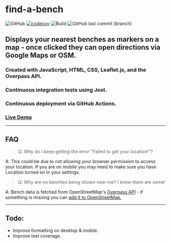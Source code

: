 # find-a-bench
![GitHub](https://img.shields.io/github/license/EddieRowe/find-a-bench)
[![codecov](https://codecov.io/gh/EddieRowe/find-a-bench/graph/badge.svg?token=FCA47IZUY7)](https://codecov.io/gh/EddieRowe/find-a-bench)
![Build](https://img.shields.io/github/actions/workflow/status/EddieRowe/find-a-bench/pages/pages-build-deployment)
![GitHub last commit (branch)](https://img.shields.io/github/last-commit/EddieRowe/find-a-bench/main)

## Displays your nearest benches as markers on a map - once clicked they can open directions via Google Maps or OSM.

### Created with JavaScript, HTML, CSS, Leaflet.js, and the Overpass API. 
### Continuous integration tests using Jest. 
### Continuous deployment via GitHub Actions.

### [Live Demo](https://find-a-bench.com)

___

## FAQ
> Q: Why do I keep getting the error "Failed to get your location!"?

A: This could be due to not allowing your browser permission to access your location. If you are on mobile you may need to make sure you have Location turned on in your settings.

> Q: Why are no benches being shown near me? I know there are some!

A: Bench data is fetched from OpenStreetMap's [Overpass API](https://wiki.openstreetmap.org/wiki/Overpass_API) - if something is missing you can [add it to OpenStreetMap.](https://wiki.openstreetmap.org/wiki/Contribute_map_data)

___
## Todo:
- Improve formatting on desktop & mobile.
- Improve test coverage.
